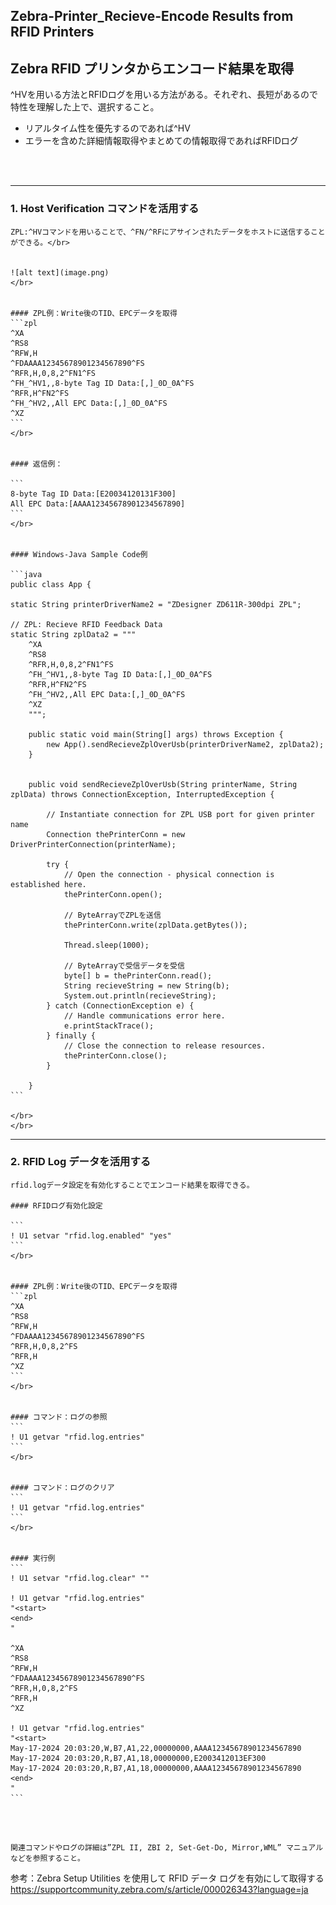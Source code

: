 ## Zebra-Printer_Recieve-Encode Results from RFID Printers
## Zebra RFID プリンタからエンコード結果を取得

^HVを用いる方法とRFIDログを用いる方法がある。それぞれ、長短があるので特性を理解した上で、選択すること。

- リアルタイム性を優先するのであれば^HV
- エラーを含めた詳細情報取得やまとめての情報取得であればRFIDログ
  
</br>
</br>

-----

### 1. Host Verification コマンドを活用する

   
    ZPL:^HVコマンドを用いることで、^FN/^RFにアサインされたデータをホストに送信することができる。</br>


    ![alt text](image.png)
    </br>


    #### ZPL例：Write後のTID、EPCデータを取得
    ```zpl
    ^XA
    ^RS8
    ^RFW,H
    ^FDAAAA12345678901234567890^FS
    ^RFR,H,0,8,2^FN1^FS
    ^FH_^HV1,,8-byte Tag ID Data:[,]_0D_0A^FS
    ^RFR,H^FN2^FS
    ^FH_^HV2,,All EPC Data:[,]_0D_0A^FS
    ^XZ
    ```
    </br>


    #### 返信例：

    ```
    8-byte Tag ID Data:[E20034120131F300]
    All EPC Data:[AAAA12345678901234567890]
    ```
    </br>


    #### Windows-Java Sample Code例

    ```java
    public class App {

    static String printerDriverName2 = "ZDesigner ZD611R-300dpi ZPL";

    // ZPL: Recieve RFID Feedback Data
    static String zplData2 = """
        ^XA
        ^RS8
        ^RFR,H,0,8,2^FN1^FS
        ^FH_^HV1,,8-byte Tag ID Data:[,]_0D_0A^FS
        ^RFR,H^FN2^FS
        ^FH_^HV2,,All EPC Data:[,]_0D_0A^FS
        ^XZ        
        """;

        public static void main(String[] args) throws Exception {
            new App().sendRecieveZplOverUsb(printerDriverName2, zplData2);
        }


        public void sendRecieveZplOverUsb(String printerName, String zplData) throws ConnectionException, InterruptedException {
        
            // Instantiate connection for ZPL USB port for given printer name
            Connection thePrinterConn = new DriverPrinterConnection(printerName);

            try {
                // Open the connection - physical connection is established here.
                thePrinterConn.open();

                // ByteArrayでZPLを送信
                thePrinterConn.write(zplData.getBytes());

                Thread.sleep(1000);

                // ByteArrayで受信データを受信
                byte[] b = thePrinterConn.read();
                String recieveString = new String(b);
                System.out.println(recieveString);
            } catch (ConnectionException e) {
                // Handle communications error here.
                e.printStackTrace();
            } finally {
                // Close the connection to release resources.
                thePrinterConn.close();
            }

        }
    ```

    </br>
    </br>

-------

### 2. RFID Log データを活用する

    rfid.logデータ設定を有効化することでエンコード結果を取得できる。

    #### RFIDログ有効化設定

    ```
    ! U1 setvar "rfid.log.enabled" "yes"
    ```
    </br>


    #### ZPL例：Write後のTID、EPCデータを取得
    ```zpl
    ^XA
    ^RS8
    ^RFW,H
    ^FDAAAA12345678901234567890^FS
    ^RFR,H,0,8,2^FS
    ^RFR,H
    ^XZ
    ```
    </br>


    #### コマンド：ログの参照
    ```
    ! U1 getvar "rfid.log.entries"
    ```
    </br>


    #### コマンド：ログのクリア
    ```
    ! U1 getvar "rfid.log.entries"
    ```
    </br>
    
    
    #### 実行例
    ```
    ! U1 setvar "rfid.log.clear" ""

    ! U1 getvar "rfid.log.entries"
    "<start>
    <end>
    "

    ^XA
    ^RS8
    ^RFW,H
    ^FDAAAA12345678901234567890^FS
    ^RFR,H,0,8,2^FS
    ^RFR,H
    ^XZ

    ! U1 getvar "rfid.log.entries"
    "<start>
    May-17-2024 20:03:20,W,B7,A1,22,00000000,AAAA12345678901234567890
    May-17-2024 20:03:20,R,B7,A1,18,00000000,E2003412013EF300
    May-17-2024 20:03:20,R,B7,A1,18,00000000,AAAA12345678901234567890
    <end>
    "
    ```
</br>
</br>



`関連コマンドやログの詳細は”ZPL II, ZBI 2, Set-Get-Do, Mirror,WML” マニュアルなどを参照すること。`

参考：Zebra Setup Utilities を使用して RFID データ ログを有効にして取得する
https://supportcommunity.zebra.com/s/article/000026343?language=ja
